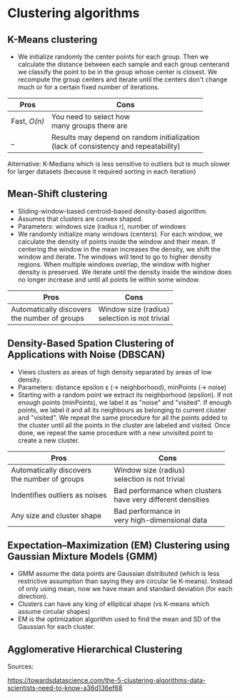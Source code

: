 # Clustering algorithms

## K-Means clustering

- We initialize randomly the center points for each group. Then we calculate the distance between each sample and each group centerand we classify the point to be in the group whose center is closest. We recompute the group centers and iterate until the centers don't change much or for a certain fixed number of iterations.

Pros | Cons
-----|-----
Fast, *O(n)* | You need to select how </br>many groups there are
  _ | Results may depend on random initialization </br> (lack of consistency and repeatability)

Alternative:  K-Medians which is less sensitive to outliers but is much slower for larger datasets (because it required sorting in each iteration)

## Mean-Shift clustering

- Sliding-window-based centroid-based density-based algorithm.
- Assumes that clusters are convex shaped.
- Parameters: windows size (radius r), number of windows
- We randomly initialize many windows (centers). For each window, we calculate the density of points inside the window and their mean. If centering the window in the mean increases the density, we shift the window and iterate. The windows will tend to go to higher density regions.  When multiple windows overlap, the window with higher density is preserved. We iterate until the density inside the window does no longer increase and until all points lie within some window.    

Pros | Cons
-----|-----
Automatically discovers </br>the number of groups | Window size (radius) </br>selection is not trivial


## Density-Based Spation Clustering of Applications with Noise (DBSCAN)

- Views clusters as areas of high density separated by areas of low density.
- Parameters: distance epsilon &#949; (-> neighborhood), minPoints (-> noise)
- Starting with a random point we extract its neighborhood (epsilon). If not enough points (minPoints), we label it as "noise" and "visited". If enough points, we label it and all its neighbours as belonging to current cluster and "visited". We repeat the same procedure for all the points added to the cluster until all the points in the cluster are labeled and visited. Once done, we repeat the same procedure with a new unvisited point to create a new cluster.

Pros | Cons
-----|-----
Automatically discovers </br>the number of groups | Window size (radius) </br>selection is not trivial
Indentifies outliers as noises | Bad performance when clusters </br>have very different densities
Any size and cluster shape | Bad performance in </br>very high-dimensional data


## Expectation–Maximization (EM) Clustering using Gaussian Mixture Models (GMM)
- GMM assume the data points are Gaussian distributed (which is less restrictive assumption than saying they are circular lie K-means). Instead of only using mean, now we have mean and standard deviation (for each direction).
- Clusters can have any king of elliptical shape (vs K-means which assume circular shapes)
- EM is the optimization algorithm used to find the mean and SD of the Gaussian for each cluster.

## Agglomerative Hierarchical Clustering



Sources: 

https://towardsdatascience.com/the-5-clustering-algorithms-data-scientists-need-to-know-a36d136ef68
